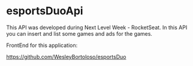 # esportsDuoApi
This API was developed during Next Level Week - RocketSeat. In this API you can insert and list some games and ads for the games.

FrontEnd for this application:

https://github.com/WesleyBortoloso/esportsDuo
